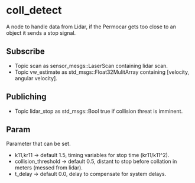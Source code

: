 # coll_detect
A node to handle data from Lidar, if the Permocar gets too close to an object it sends a stop signal.

## Subscribe
* Topic scan as sensor_mesgs::LaserScan containing lidar scan.
* Topic vw_estimate as std_msgs::Float32MulitArray containing [velocity, angular velocity].

## Publiching
* Topic lidar_stop as std_msgs::Bool true if collision threat is imminent.

## Param
Parameter that can be set.
* k11,kr11 -> default 1.5, timing variables for stop time (kr11/k11^2).
* collision_threshold -> default 0.5, distant to stop before collation in meters (messed from lidar).
* t_delay -> default 0.0, delay to compensate for system delays.
